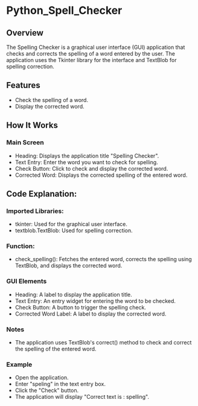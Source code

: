 ﻿# Python_Spell_Checker

## Overview

The Spelling Checker is a graphical user interface (GUI) application that checks and corrects the spelling of a word entered by the user. The application uses the Tkinter library for the interface and TextBlob for spelling correction.

## Features

- Check the spelling of a word.
- Display the corrected word.

## How It Works

### Main Screen

- Heading: Displays the application title "Spelling Checker".
- Text Entry: Enter the word you want to check for spelling.
- Check Button: Click to check and display the corrected word.
- Corrected Word: Displays the corrected spelling of the entered word.

## Code Explanation:

### Imported Libraries:

- tkinter: Used for the graphical user interface.
- textblob.TextBlob: Used for spelling correction.

### Function:

- check_spelling(): Fetches the entered word, corrects the spelling using TextBlob, and displays the corrected word.

### GUI Elements

- Heading: A label to display the application title.
- Text Entry: An entry widget for entering the word to be checked.
- Check Button: A button to trigger the spelling check.
- Corrected Word Label: A label to display the corrected word.

### Notes

- The application uses TextBlob's correct() method to check and correct the spelling of the entered word.

### Example

- Open the application.
- Enter "speling" in the text entry box.
- Click the "Check" button.
- The application will display "Correct text is : spelling".
